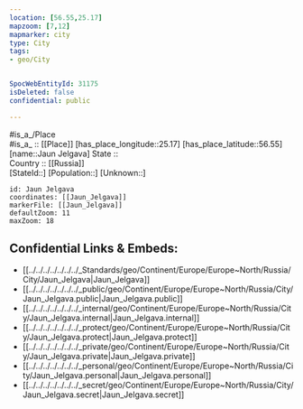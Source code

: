 ```yaml
---
location: [56.55,25.17] 
mapzoom: [7,12] 
mapmarker: city 
type: City
tags:
- geo/City


SpocWebEntityId: 31175
isDeleted: false
confidential: public

---
```

#is_a_/Place  
#is_a_ :: [[Place]] 
[has_place_longitude::25.17] 
[has_place_latitude::56.55] 
[name::Jaun Jelgava] 
State ::  
Country :: [[Russia]]  
[StateId::] 
[Population::] 
[Unknown::] 


```leaflet
id: Jaun Jelgava
coordinates: [[Jaun_Jelgava]] 
markerFile: [[Jaun_Jelgava]] 
defaultZoom: 11 
maxZoom: 18
```


## Confidential Links & Embeds: 
- [[../../../../../../../_Standards/geo/Continent/Europe/Europe~North/Russia/City/Jaun_Jelgava|Jaun_Jelgava]] 
- [[../../../../../../../_public/geo/Continent/Europe/Europe~North/Russia/City/Jaun_Jelgava.public|Jaun_Jelgava.public]] 
- [[../../../../../../../_internal/geo/Continent/Europe/Europe~North/Russia/City/Jaun_Jelgava.internal|Jaun_Jelgava.internal]] 
- [[../../../../../../../_protect/geo/Continent/Europe/Europe~North/Russia/City/Jaun_Jelgava.protect|Jaun_Jelgava.protect]] 
- [[../../../../../../../_private/geo/Continent/Europe/Europe~North/Russia/City/Jaun_Jelgava.private|Jaun_Jelgava.private]] 
- [[../../../../../../../_personal/geo/Continent/Europe/Europe~North/Russia/City/Jaun_Jelgava.personal|Jaun_Jelgava.personal]] 
- [[../../../../../../../_secret/geo/Continent/Europe/Europe~North/Russia/City/Jaun_Jelgava.secret|Jaun_Jelgava.secret]] 
